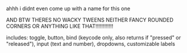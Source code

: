 ahhh i didnt even come up with a name for this one

AND BTW THERES NO WACKY TWEENS NEITHER FANCY ROUNDED CORNERS OR ANYTHING LIKE THAT!!!!!!!!!!!!

includes:
toggle, button, bind (keycode only, also returns if "pressed" or "released"), input (text and number), dropdowns, customizable labels
